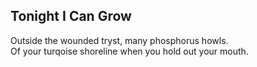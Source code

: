 Tonight I Can Grow
------------------
Outside the wounded tryst, many phosphorus howls.  
Of your turqoise shoreline when you hold out your mouth.  
